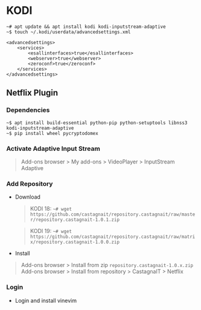 # KODI

`~# apt update && apt install kodi kodi-inputstream-adaptive`  
`~$ touch ~/.kodi/userdata/advancedsettings.xml`
```
<advancedsettings>
    <services>
        <esallinterfaces>true</esallinterfaces>
        <webserver>true</webserver>
        <zeroconf>true</zeroconf>
    </services>
</advancedsettings>
```

## Netflix Plugin  
### Dependencies
`~$ apt install build-essential python-pip python-setuptools libnss3 kodi-inputstream-adaptive`  
`~$ pip install wheel pycryptodomex`

### Activate Adaptive Input Stream
> Add-ons browser > My add-ons > VideoPlayer > InputStream Adaptive

### Add Repository
* Download
  
  > KODI 18: `~# wget https://github.com/castagnait/repository.castagnait/raw/master/repository.castagnait-1.0.1.zip`  
  
  > KODI 19: `~# wget https://github.com/castagnait/repository.castagnait/raw/matrix/repository.castagnait-1.0.0.zip`

* Install
> Add-ons browser > Install from zip `repository.castagnait-1.0.x.zip`  
> Add-ons browser > Install from repository > CastagnaIT > Netflix

### Login
* Login and install vinevim
